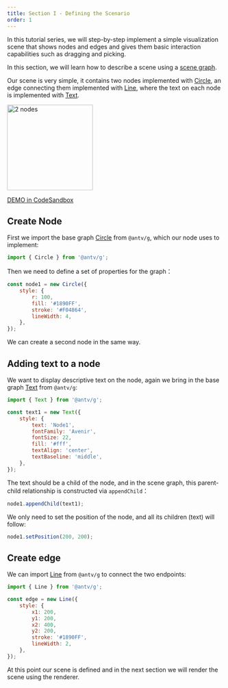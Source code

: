 ```yaml
---
title: Section I - Defining the Scenario
order: 1
---
```


In this tutorial series, we will step-by-step implement a simple visualization scene that shows nodes and edges and gives them basic interaction capabilities such as dragging and picking.

In this section, we will learn how to describe a scene using a [scene graph](/en/guide/diving-deeper/scenegraph).

Our scene is very simple, it contains two nodes implemented with [Circle](/en/api/circle), an edge connecting them implemented with [Line](/en/api/line), where the text on each node is implemented with [Text](/en/api/text).

<img src="https://gw.alipayobjects.com/mdn/rms_6ae20b/afts/img/A*5irUQKZPTVoAAAAAAAAAAAAAARQnAQ" width="200" alt="2 nodes">

[DEMO in CodeSandbox](https://codesandbox.io/s/ru-men-jiao-cheng-qs3zn?file=/index.js)

## Create Node

First we import the base graph [Circle](/en/api/circle) from `@antv/g`, which our node uses to implement:

```javascript
import { Circle } from '@antv/g';
```

Then we need to define a set of properties for the graph：

```javascript
const node1 = new Circle({
    style: {
        r: 100,
        fill: '#1890FF',
        stroke: '#F04864',
        lineWidth: 4,
    },
});
```

We can create a second node in the same way.

## Adding text to a node

We want to display descriptive text on the node, again we bring in the base graph [Text](/en/api/text) from `@antv/g`:

```javascript
import { Text } from '@antv/g';

const text1 = new Text({
    style: {
        text: 'Node1',
        fontFamily: 'Avenir',
        fontSize: 22,
        fill: '#fff',
        textAlign: 'center',
        textBaseline: 'middle',
    },
});
```

The text should be a child of the node, and in the scene graph, this parent-child relationship is constructed via `appendChild`：

```javascript
node1.appendChild(text1);
```

We only need to set the position of the node, and all its children (text) will follow:

```javascript
node1.setPosition(200, 200);
```

## Create edge

We can import [Line](/en/api/line) from `@antv/g` to connect the two endpoints:

```javascript
import { Line } from '@antv/g';

const edge = new Line({
    style: {
        x1: 200,
        y1: 200,
        x2: 400,
        y2: 200,
        stroke: '#1890FF',
        lineWidth: 2,
    },
});
```

At this point our scene is defined and in the next section we will render the scene using the renderer.
